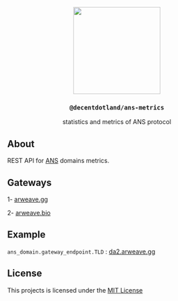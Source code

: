 <p align="center">
  <a href="https://decent.land">
    <img src="https://raw.githubusercontent.com/decentldotland/ark-protocol/main/img/new-logo.png" height="200">
  </a>
  <h3 align="center"><code>@decentdotland/ans-metrics</code></h3>
  <p align="center">statistics and metrics of ANS protocol</p>
</p>

## About
REST API for [ANS](https://ans.gg) domains metrics.
## Gateways

1- [arweave.gg](http://arweave.gg)

2- [arweave.bio](http://arweave.bio)


## Example

`ans_domain.gateway_endpoint.TLD` : [da2.arweave.gg](http://da2.arweave.gg)

## License
This projects is licensed under the [MIT License](./LICENSE)